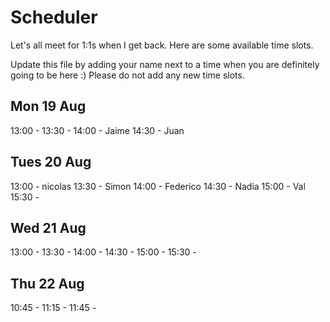 # Scheduler

Let's all meet for 1:1s when I get back.
Here are some available time slots.

Update this file by adding your name next to a time when you are definitely going to be here :)
Please do not add any new time slots.

## Mon 19 Aug

13:00 - 
13:30 - 
14:00 - Jaime
14:30 -  Juan

## Tues 20 Aug

13:00 - nicolas
13:30 - Simon
14:00 - Federico
14:30 - Nadia
15:00 - Val
15:30 - 

## Wed 21 Aug

13:00 - 
13:30 - 
14:00 - 
14:30 - 
15:00 - 
15:30 - 

## Thu 22 Aug

10:45 - 
11:15 - 
11:45 - 
